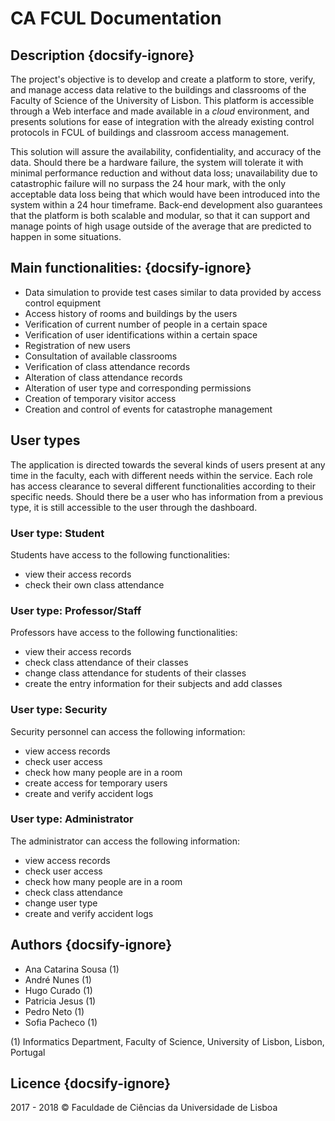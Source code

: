 # CA FCUL Documentation
## Description {docsify-ignore}
The project's objective is to develop and create a platform to store, verify, and manage access data relative to the buildings and classrooms of the Faculty of Science of the University of Lisbon. This platform is accessible through a Web interface and made available in a *cloud* environment, and presents solutions for ease of integration with the already existing control protocols in FCUL of buildings and classroom access management.

This solution will assure the availability, confidentiality, and accuracy of the data. Should there be a hardware failure, the system will tolerate it with minimal performance reduction and without data loss; unavailability due to catastrophic failure will no surpass the 24 hour mark, with the only acceptable data loss being that which would have been introduced into the system within a 24 hour timeframe. Back-end development also guarantees that the platform is both scalable and modular, so that it can support and manage points of high usage outside of the average that are predicted to happen in some situations.

## Main functionalities: {docsify-ignore}
* Data simulation to provide test cases similar to data provided by access control equipment
* Access history of rooms and buildings by the users
* Verification of current number of people in a certain space
* Verification of user identifications within a certain space
* Registration of new users
* Consultation of available classrooms
* Verification of class attendance records
* Alteration of class attendance records
* Alteration of user type and corresponding permissions
* Creation of temporary visitor access
* Creation and control of events for catastrophe management

## User types
The application is directed towards the several kinds of users present at any time in the faculty, each with different needs within the service. Each role has access clearance to several different functionalities according to their specific needs. Should there be a user who has information from a previous type, it is still accessible to the user through the dashboard.

### User type: Student
Students have access to the following functionalities:
* view their access records
* check their own class attendance

### User type: Professor/Staff
Professors have access to the following functionalities:
* view their access records
* check class attendance of their classes
* change class attendance for students of their classes
* create the entry information for their subjects and add classes

### User type: Security
Security personnel can access the following information:
* view access records
* check user access
* check how many people are in a room
* create access for temporary users
* create and verify accident logs

### User type: Administrator
The administrator can access the following information:
* view access records
* check user access
* check how many people are in a room
* check class attendance
* change user type
* create and verify accident logs

## Authors {docsify-ignore}
* Ana Catarina Sousa (1)
* André Nunes (1)
* Hugo Curado (1)
* Patricia Jesus (1)
* Pedro Neto (1)
* Sofia Pacheco (1)

(1) Informatics Department, Faculty of Science, University of Lisbon, Lisbon, Portugal
## Licence {docsify-ignore}
2017 - 2018 © Faculdade de Ciências da Universidade de Lisboa